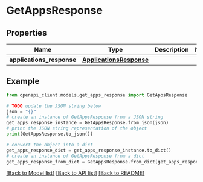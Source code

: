 # GetAppsResponse


## Properties

Name | Type | Description | Notes
------------ | ------------- | ------------- | -------------
**applications_response** | [**ApplicationsResponse**](ApplicationsResponse.md) |  | 

## Example

```python
from openapi_client.models.get_apps_response import GetAppsResponse

# TODO update the JSON string below
json = "{}"
# create an instance of GetAppsResponse from a JSON string
get_apps_response_instance = GetAppsResponse.from_json(json)
# print the JSON string representation of the object
print(GetAppsResponse.to_json())

# convert the object into a dict
get_apps_response_dict = get_apps_response_instance.to_dict()
# create an instance of GetAppsResponse from a dict
get_apps_response_from_dict = GetAppsResponse.from_dict(get_apps_response_dict)
```
[[Back to Model list]](../README.md#documentation-for-models) [[Back to API list]](../README.md#documentation-for-api-endpoints) [[Back to README]](../README.md)


